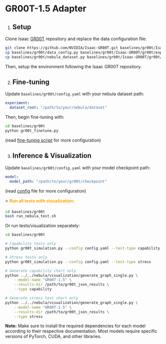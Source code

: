 # GR00T-1.5 Adapter

1. ## Setup

Clone Isaac [GR00T](https://github.com/NVIDIA/Isaac-GR00T) repository and replace the data configuration file:
```bash
git clone https://github.com/NVIDIA/Isaac-GR00T.git baselines/gr00t/Isaac-GR00T
cp baselines/gr00t/data_config.py baselines/gr00t/Isaac-GR00T/gr00t/experiment/data_config.py
cp baselines/gr00t/nebula_dataset.py baselines/gr00t/Isaac-GR00T/gr00t/data/
```

Then, setup the environment following the Isaac GR00T repository.

2. ## Fine-tuning

Update `baselines/gr00t/config.yaml` with your nebula dataset path:
```yaml
experiment:
  dataset_root: "/path/to/your/nebula/dataset"
```

Then, begin fine-tuning with:

```bash
cd baselines/gr00t
python gr00t_finetune.py
```

(read [fine-tuning script](baselines/gr00t/gr00t_finetune.py) for more configuration)

3. ## Inference & Visualization

Update `baselines/gr00t/config.yaml` with your model checkpoint path:

```yaml
model:
  model_path: "/path/to/your/gr00t/checkpoint"
```

(read [config](baselines/gr00t/config.yaml) file for more configuration)

⭐️ **<span style="color:orange;">Run all tests with visualization:**</span>

```bash
cd baselines/gr00t
bash run_nebula_test.sh
```

Or run tests/visualization separately:

```bash
cd baselines/gr00t

# Capability tests only
python gr00t_simulation.py --config config.yaml --test-type capability

# Stress tests only
python gr00t_simulation.py --config config.yaml --test-type stress

# Generate capability chart only
python ../../nebula/visualization/generate_graph_single.py \
    --model-name "GR00T-1.5" \
    --results-dir /path/to/gr00t_json_results \
    --type capability

# Generate stress test chart only
python ../../nebula/visualization/generate_graph_single.py \
    --model-name "GR00T-1.5" \
    --results-dir /path/to/gr00t_json_results \
    --type stress
```

**Note:** Make sure to install the required dependencies for each model according to their respective documentation. Most models require specific versions of PyTorch, CUDA, and other libraries.